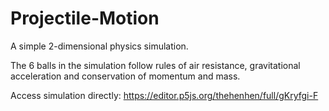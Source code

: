 # Projectile-Motion
A simple 2-dimensional physics simulation. 

The 6 balls in the simulation follow rules of air resistance, gravitational acceleration and conservation of momentum and mass. 

Access simulation directly: https://editor.p5js.org/thehenhen/full/gKryfgi-F
